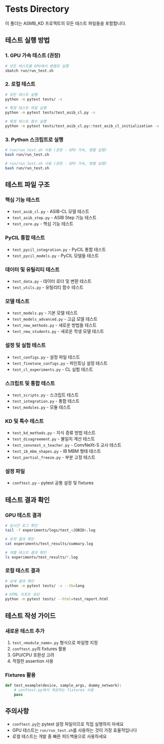 # Tests Directory

이 폴더는 ASMB_KD 프로젝트의 모든 테스트 파일들을 포함합니다.

## 테스트 실행 방법

### 1. GPU 가속 테스트 (권장)
```bash
# 모든 테스트를 GPU에서 병렬로 실행
sbatch run/run_test.sh
```

### 2. 로컬 테스트
```bash
# 모든 테스트 실행
python -m pytest tests/ -v

# 특정 테스트 파일 실행
python -m pytest tests/test_asib_cl.py -v

# 특정 테스트 함수 실행
python -m pytest tests/test_asib_cl.py::test_asib_cl_initialization -v
```

### 3. Python 스크립트로 실행
```bash
# run/run_test.sh 사용 (권장 - GPU 가속, 병렬 실행)
bash run/run_test.sh

# run/run_test.sh 사용 (권장 - GPU 가속, 병렬 실행)
bash run/run_test.sh
```

## 테스트 파일 구조

### 핵심 기능 테스트
- `test_asib_cl.py` - ASIB-CL 모델 테스트
- `test_asib_step.py` - ASIB Step 기능 테스트
- `test_core.py` - 핵심 기능 테스트

### PyCIL 통합 테스트
- `test_pycil_integration.py` - PyCIL 통합 테스트
- `test_pycil_models.py` - PyCIL 모델들 테스트

### 데이터 및 유틸리티 테스트
- `test_data.py` - 데이터 로더 및 변환 테스트
- `test_utils.py` - 유틸리티 함수 테스트

### 모델 테스트
- `test_models.py` - 기본 모델 테스트
- `test_models_advanced.py` - 고급 모델 테스트
- `test_new_methods.py` - 새로운 방법들 테스트
- `test_new_students.py` - 새로운 학생 모델 테스트

### 설정 및 실험 테스트
- `test_configs.py` - 설정 파일 테스트
- `test_finetune_configs.py` - 파인튜닝 설정 테스트
- `test_cl_experiments.py` - CL 실험 테스트

### 스크립트 및 통합 테스트
- `test_scripts.py` - 스크립트 테스트
- `test_integration.py` - 통합 테스트
- `test_modules.py` - 모듈 테스트

### KD 및 특수 테스트
- `test_kd_methods.py` - 지식 증류 방법 테스트
- `test_disagreement.py` - 불일치 계산 테스트
- `test_convnext_s_teacher.py` - ConvNeXt-S 교사 테스트
- `test_ib_mbm_shapes.py` - IB MBM 형태 테스트
- `test_partial_freeze.py` - 부분 고정 테스트

### 설정 파일
- `conftest.py` - pytest 공통 설정 및 fixtures

## 테스트 결과 확인

### GPU 테스트 결과
```bash
# 실시간 로그 확인
tail -f experiments/logs/test_<JOBID>.log

# 요약 결과 확인
cat experiments/test_results/summary.log

# 개별 테스트 결과 확인
ls experiments/test_results/*.log
```

### 로컬 테스트 결과
```bash
# 상세 결과 확인
python -m pytest tests/ -v --tb=long

# HTML 리포트 생성
python -m pytest tests/ --html=test_report.html
```

## 테스트 작성 가이드

### 새로운 테스트 추가
1. `test_<module_name>.py` 형식으로 파일명 지정
2. `conftest.py`의 fixtures 활용
3. GPU/CPU 호환성 고려
4. 적절한 assertion 사용

### Fixtures 활용
```python
def test_example(device, sample_args, dummy_network):
    # conftest.py에서 제공하는 fixtures 사용
    pass
```

## 주의사항

- `conftest.py`는 pytest 설정 파일이므로 직접 실행하지 마세요
- GPU 테스트는 `run/run_test.sh`를 사용하는 것이 가장 효율적입니다
- 로컬 테스트는 개발 중 빠른 피드백용으로 사용하세요 